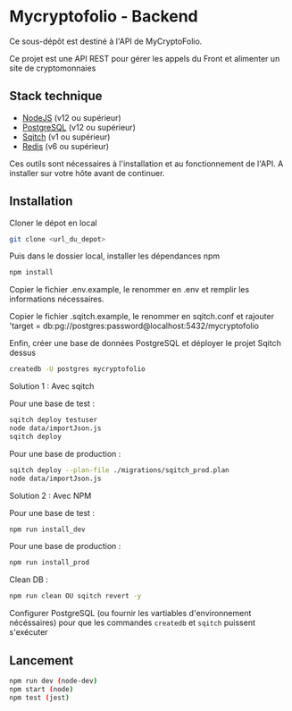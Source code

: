 # Mycryptofolio - Backend

Ce sous-dépôt est destiné à l'API de MyCryptoFolio.

Ce projet est une API REST pour gérer les appels du Front et alimenter un site de cryptomonnaies

## Stack technique

- [NodeJS](https://nodejs.org/en/download) (v12 ou supérieur)
- [PostgreSQL](https://postgresql.org/download) (v12 ou supérieur)
- [Sqitch](https://sqitch.org/download) (v1 ou supérieur)
- [Redis](https://redis.io/) (v6 ou supérieur)

Ces outils sont nécessaires à l'installation et au fonctionnement de l'API.
A installer sur votre hôte avant de continuer.

## Installation

Cloner le dépot en local

```bash
git clone <url_du_depot>
```

Puis dans le dossier local, installer les dépendances npm

```bash
npm install
```

Copier le fichier .env.example, le renommer en .env et remplir les informations nécessaires.

Copier le fichier .sqitch.example, le renommer en sqitch.conf et rajouter 'target = db:pg://postgres:password@localhost:5432/mycryptofolio

Enfin, créer une base de données PostgreSQL et déployer le projet Sqitch dessus

```bash
createdb -U postgres mycryptofolio
```

Solution 1 : Avec sqitch

Pour une base de test :

```bash
sqitch deploy testuser
node data/importJson.js
sqitch deploy
```

Pour une base de production :

```bash
sqitch deploy --plan-file ./migrations/sqitch_prod.plan
node data/importJson.js
```

Solution 2 : Avec NPM

Pour une base de test :

```bash
npm run install_dev
```

Pour une base de production :

```bash
npm run install_prod
```

Clean DB :

```bash
npm run clean OU sqitch revert -y
```

Configurer PostgreSQL (ou fournir les vartiables d'environnement nécéssaires) pour que les commandes `createdb` et `sqitch` puissent s'exécuter

## Lancement 

```bash
npm run dev (node-dev)
npm start (node)
npm test (jest)
```
